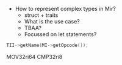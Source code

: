 

* How to represent complex types in Mir?
  * struct + traits
  * What is the use case?
  * TBAA?
  * Focussed on let statements?


```cpp
TII->getName(MI->getOpcode());
```

MOV32ri64
CMP32ri8
